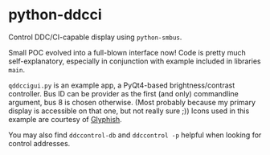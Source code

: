 python-ddcci
============

Control DDC/CI-capable display using `python-smbus`.

Small POC evolved into a full-blown interface now! Code is pretty much
self-explanatory, especially in conjunction with example included in libraries
`main`.

`qddccigui.py` is an example app, a PyQt4-based brightness/contrast controller.
Bus ID can be provider as the first (and only) commandline argument, bus 8 is
chosen otherwise. (Most probably because my primary display is accessible on
that one, but not really sure ;)) Icons used in this example are courtesy of
[Glyphish](http://www.glyphish.com/).

You may also find `ddccontrol-db` and `ddccontrol -p` helpful when looking for
control addresses.
